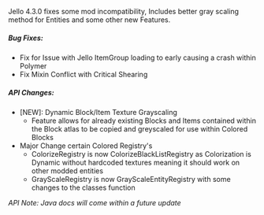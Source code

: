 Jello 4.3.0 fixes some mod incompatibility, Includes better gray scaling method for Entities and some other new Features.

##### Bug Fixes:
- Fix for Issue with Jello ItemGroup loading to early causing a crash within Polymer
- Fix Mixin Conflict with Critical Shearing

##### API Changes:
- [NEW]: Dynamic Block/Item Texture Grayscaling
  - Feature allows for already existing Blocks and Items contained within the Block atlas to be copied and greyscaled for use within Colored Blocks
- Major Change certain Colored Registry's
  - ColorizeRegistry is now ColorizeBlackListRegistry as Colorization is Dynamic without hardcoded textures meaning it should work on other modded entities
  - GrayScaleRegistry is now GrayScaleEntityRegistry with some changes to the classes function

*API Note: Java docs will come within a future update*